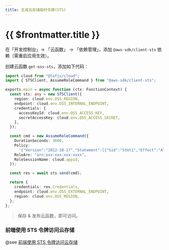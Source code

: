 ```yaml
---
title: 生成云存储临时令牌(STS)
---
```


# {{ $frontmatter.title }}

在「开发控制台」-> 「云函数」 -> 「依赖管理」，添加 `@aws-sdk/client-sts` 依赖（需重启应用生效）。

创建云函数 `get-oss-sts`，添加如下代码：

```ts
import cloud from "@lafjs/cloud";
import { STSClient, AssumeRoleCommand } from "@aws-sdk/client-sts";

exports.main = async function (ctx: FunctionContext) {
  const sts: any = new STSClient({
    region: cloud.env.OSS_REGION,
    endpoint: cloud.env.OSS_INTERNAL_ENDPOINT,
    credentials: {
      accessKeyId: cloud.env.OSS_ACCESS_KEY,
      secretAccessKey: cloud.env.OSS_ACCESS_SECRET,
    },
  });

  const cmd = new AssumeRoleCommand({
    DurationSeconds: 3600,
    Policy:
      '{"Version":"2012-10-17","Statement":[{"Sid":"Stmt1","Effect":"Allow","Action":"s3:*","Resource":"arn:aws:s3:::*"}]}',
    RoleArn: "arn:xxx:xxx:xxx:xxxx",
    RoleSessionName: cloud.appid,
  });

  const res = await sts.send(cmd);

  return {
    credentials: res.Credentials,
    endpoint: cloud.env.OSS_EXTERNAL_ENDPOINT,
    region: cloud.env.OSS_REGION,
  };
};
```

> 保存 & 发布云函数，即可访问。

### 前端使用 STS 令牌访问云存储

@see [前端使用 STS 令牌访问云存储](use-sts-in-client.md)
